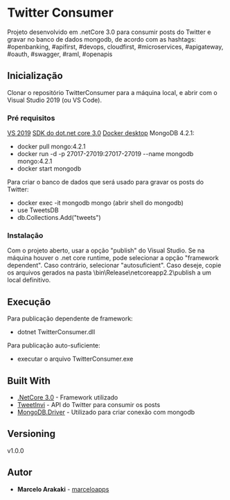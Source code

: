 # Twitter Consumer

Projeto desenvolvido em .netCore 3.0 para consumir posts do Twitter e gravar no banco de dados mongodb, de acordo com as hashtags:
#openbanking, #apifirst, #devops, cloudfirst, #microservices, #apigateway, #oauth, #swagger, #raml, #openapis

## Inicialização

Clonar o repositório TwitterConsumer para a máquina local, e abrir com o Visual Studio 2019 (ou VS Code).

### Pré requisitos

[VS 2019](https://visualstudio.microsoft.com/pt-br/thank-you-downloading-visual-studio/?sku=Community&rel=16)
[SDK do dot.net core 3.0](https://dotnet.microsoft.com/download/dotnet-core/thank-you/sdk-3.0.101-windows-x64-installer)
[Docker desktop](https://hub.docker.com/?overlay=onboarding)
MongoDB 4.2.1: 
* docker pull mongo:4.2.1
* docker run -d -p 27017-27019:27017-27019 --name mongodb mongo:4.2.1
* docker start mongodb
	
Para criar o banco de dados que será usado para gravar os posts do Twitter:
* docker exec -it mongodb mongo (abrir shell do mongodb)
* use TweetsDB
* db.Collections.Add("tweets")

### Instalação

Com o projeto aberto, usar a opção "publish" do Visual Studio.
Se na máquina houver o .net core runtime, pode selecionar a opção "framework dependent". Caso contrário, selecionar "autosuficient".
Caso deseje, copie os arquivos gerados na pasta \bin\Release\netcoreapp2.2\publish a um local definitivo.

## Execução

Para publicação dependente de framework:
* dotnet TwitterConsumer.dll

Para publicação auto-suficiente:
* executar o arquivo TwitterConsumer.exe

## Built With

* [.NetCore 3.0](https://docs.microsoft.com/pt-br/dotnet/core/about) - Framework utilizado
* [TweetInvi](https://github.com/linvi/tweetinvi) - API do Twitter para consumir os posts
* [MongoDB.Driver](https://docs.mongodb.com/ecosystem/drivers/csharp/) - Utilizado para criar conexão com mongodb

## Versioning

v1.0.0

## Autor

* **Marcelo Arakaki** - [marceloapps](https://github.com/marceloapps)
